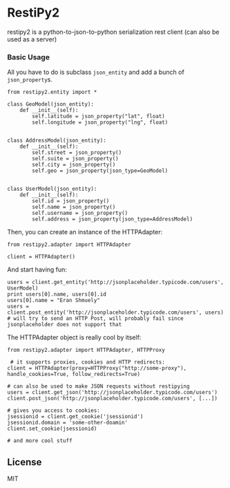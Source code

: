 # RestiPy2

restipy2 is a python-to-json-to-python serialization rest client (can also be used as a server)

### Basic Usage
All you have to do is subclass ```json_entity``` and add a bunch of ```json_property```s.

```
from restipy2.entity import *

class GeoModel(json_entity):
    def __init__(self):
        self.latitude = json_property("lat", float)
        self.longitude = json_property("lng", float)


class AddressModel(json_entity):
    def __init__(self):
        self.street = json_property()
        self.suite = json_property()
        self.city = json_property()
        self.geo = json_property(json_type=GeoModel)


class UserModel(json_entity):
    def __init__(self):
        self.id = json_property()
        self.name = json_property()
        self.username = json_property()
        self.address = json_property(json_type=AddressModel)
```

Then, you can create an instance of the HTTPAdapter:

```
from restipy2.adapter import HTTPAdapter

client = HTTPAdapter()

```

And start having fun:

```
users = client.get_entity('http://jsonplaceholder.typicode.com/users', UserModel)
print users[0].name, users[0].id
users[0].name = "Eran Shmuely"
users = client.post_entity('http://jsonplaceholder.typicode.com/users', users) # will try to send an HTTP Post, will probably fail since jsonplaceholder does not support that
```

The HTTPAdapter object is really cool by itself:

```
from restipy2.adapter import HTTPAdapter, HTTPProxy

 # it supports proxies, cookies and HTTP redirects:
client = HTTPAdapter(proxy=HTTPProxy("http://some-proxy"), handle_cookies=True, follow_redirects=True)

# can also be used to make JSON requests without restipying
users = client.get_json('http://jsonplaceholder.typicode.com/users') 
client.post_json('http://jsonplaceholder.typicode.com/users', [...])

# gives you access to cookies:
jsessionid = client.get_cookie('jsessionid')
jsessionid.domain = 'some-other-doamin'
client.set_cookie(jsessionid)

# and more cool stuff
```


License
----
MIT